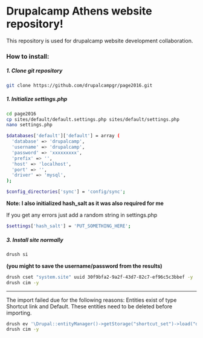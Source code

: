 # Drupalcamp Athens website repository!

This repository is used for drupalcamp website development collaboration.

### How to install:

##### 1. Clone git repository
 
```sh
git clone https://github.com/drupalcampgr/page2016.git
```

##### 1. Initialize settings.php

```sh
cd page2016
cp sites/default/default.settings.php sites/default/settings.php
nano settings.php
```
```sh
$databases['default']['default'] = array (
  'database' => 'drupalcamp',
  'username' => 'drupalcamp',
  'password' => 'xxxxxxxxx',
  'prefix' => '',
  'host' => 'localhost',
  'port' => '',
  'driver' => 'mysql',
);

$config_directories['sync'] = 'config/sync';
```

**Note: I also initialized hash_salt as it was also required for me**

If you get any errors just add a random string in settings.php

```sh
$settings['hash_salt'] = 'PUT_SOMETHING_HERE';
```

##### 3. Install site normally

```sh
drush si
```
**(you might to save the username/password from the results)**

```sh
drush cset "system.site" uuid 30f9bfa2-9a2f-43d7-82c7-ef96c5c3bbef -y
drush cim -y
```

-----------------------
The import failed due for the following reasons:
Entities exist of type Shortcut link and Default. These entities
need to be deleted before importing.

```sh
drush ev '\Drupal::entityManager()->getStorage("shortcut_set")->load("default")->delete();'
drush cim -y
```

